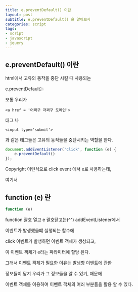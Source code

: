 ```yaml
---
title: e.preventDefault() 이란
layout: post
subtitle: e.preventDefault() 을 알아보자
categories: script
tags:
- script
- javascript
- jquery
---
```


## e.preventDefault() 이란
html에서 고유의 동작을 중단 시킬 때 사용되는  

e.preventDefault는

보통 우리가 
```
<a href = '어쩌구 저쩌구 도메인'>
``` 
태그 나
```
<input type='submit'>
```

과 같은 태그들은 고유의 동작들을 중단시키는 역할을 한다.


```javascript
document.addEventListener('click', function (e) {
    e.preventDefault()
});
```
Copyright 
이런식으로 click event 에서 e로 사용하는데, 

여기서

## function (e) 란

```javascript
function (e) 
```


function 괄호 열고 e 괄호닫고는(^^) addEventListener에서 

이벤트가 발생했을떄 실행되는 함수에

click 이벤트가 발생하면 이벤트 객체가 생성되고, 

이 이벤트 객체가 e라는 파라미터에 할당 된다.

그래서 이벤트 객체가 필요한 이유는 발생항 이벤트에 관한

정보들이 담겨 우리가 그 정보들을 알 수 있기, 때문에 

이벤트 객체를 이용하여 이벤트 객체의 여러 부분들을 활용 할 수 있다.
